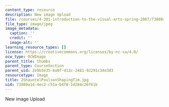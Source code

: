 ```yaml
---
content_type: resource
description: New image Upload
file: /courses/4-301-introduction-to-the-visual-arts-spring-2007/73880a1d4ec2c51ab4f81d284c26f61b_2ShauntelPoulsonShapingTim.jpg
file_type: image/jpeg
image_metadata:
  caption: ''
  credit: ''
  image-alt: ''
learning_resource_types: []
license: https://creativecommons.org/licenses/by-nc-sa/4.0/
ocw_type: OCWImage
parent_title: thumbs
parent_type: CourseSection
parent_uid: 2e9b3e35-8a0f-d12c-2481-92291c34e3d3
resourcetype: Image
title: 2ShauntelPoulsonShapingTim.jpg
uid: 73880a1d-4ec2-c51a-b4f8-1d284c26f61b
---
```

New image Upload